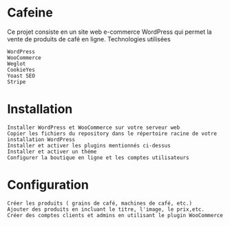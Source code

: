# Cafeine

Ce projet consiste en un site web e-commerce WordPress qui permet la vente de produits de café en ligne.
Technologies utilisées

    WordPress
    WooCommerce
    Weglot
    CookieYes
    Yoast SEO
    Stripe

# Installation

    Installer WordPress et WooCommerce sur votre serveur web
    Copier les fichiers du repository dans le répertoire racine de votre installation WordPress
    Installer et activer les plugins mentionnés ci-dessus
    Installer et activer un théme 
    Configurer la boutique en ligne et les comptes utilisateurs

# Configuration

    Créer les produits ( grains de café, machines de café, etc.)
    Ajouter des produits en incluant le titre, l'image, le prix,etc.
    Créer des comptes clients et admins en utilisant le plugin WooCommerce
